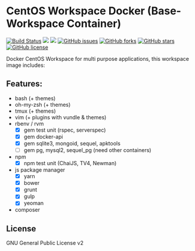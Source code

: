 # CentOS Workspace Docker (Base-Workspace Container)
[![Build Status](https://travis-ci.org/zeroc0d3lab/centos-base-workspace.svg?branch=master)](https://travis-ci.org/zeroc0d3lab/centos-base-workspace) [![](https://images.microbadger.com/badges/image/zeroc0d3lab/centos-base-workspace:latest.svg)](https://microbadger.com/images/zeroc0d3lab/centos-base-workspace:latest "Layers") [![](https://images.microbadger.com/badges/version/zeroc0d3lab/centos-base-workspace:latest.svg)](https://microbadger.com/images/zeroc0d3lab/centos-base-workspace:latest "Version") [![GitHub issues](https://img.shields.io/github/issues/zeroc0d3lab/centos-base-workspace.svg)](https://github.com/zeroc0d3lab/centos-base-workspace/issues) [![GitHub forks](https://img.shields.io/github/forks/zeroc0d3lab/centos-base-workspace.svg)](https://github.com/zeroc0d3lab/centos-base-workspace/network) [![GitHub stars](https://img.shields.io/github/stars/zeroc0d3lab/centos-base-workspace.svg)](https://github.com/zeroc0d3lab/centos-base-workspace/stargazers) [![GitHub license](https://img.shields.io/badge/license-GPLv2-blue.svg)](https://raw.githubusercontent.com/zeroc0d3lab/centos-base-workspace/master/LICENSE.GPL)

Docker CentOS Workspace for multi purpose applications, this workspace image includes:

## Features:
* bash (+ themes)
* oh-my-zsh (+ themes)
* tmux (+ themes)
* vim (+ plugins with vundle & themes)
* rbenv / rvm
  - [X] gem test unit (rspec, serverspec)
  - [X] gem docker-api
  - [X] gem sqlite3, mongoid, sequel, apktools
  - [ ] gem pg, mysql2, sequel_pg (need other containers)
* npm
  - [X] npm test unit (ChaiJS, TV4, Newman)
* js package manager
  - [X] yarn
  - [X] bower
  - [X] grunt
  - [X] gulp
  - [X] yeoman
* composer

## License
GNU General Public License v2
